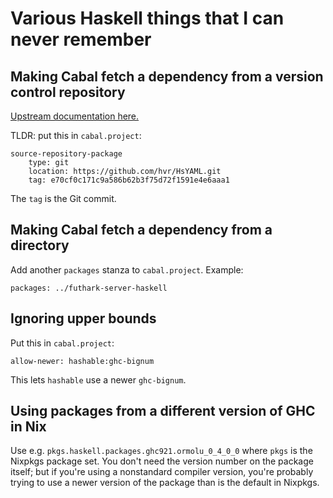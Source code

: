 # Various Haskell things that I can never remember

## Making Cabal fetch a dependency from a version control repository

[Upstream documentation
here.](https://cabal.readthedocs.io/en/3.6/cabal-project.html#specifying-packages-from-remote-version-control-locations)

TLDR: put this in `cabal.project`:

```
source-repository-package
    type: git
    location: https://github.com/hvr/HsYAML.git
    tag: e70cf0c171c9a586b62b3f75d72f1591e4e6aaa1
```

The `tag` is the Git commit.

## Making Cabal fetch a dependency from a directory

Add another `packages` stanza to `cabal.project`.  Example:

```
packages: ../futhark-server-haskell
```

## Ignoring upper bounds

Put this in `cabal.project`:

```
allow-newer: hashable:ghc-bignum
```

This lets `hashable` use a newer `ghc-bignum`.

## Using packages from a different version of GHC in Nix

Use e.g. ``pkgs.haskell.packages.ghc921.ormolu_0_4_0_0`` where
``pkgs`` is the Nixpkgs package set.  You don't need the version
number on the package itself; but if you're using a nonstandard
compiler version, you're probably trying to use a newer version of the
package than is the default in Nixpkgs.
